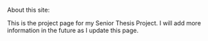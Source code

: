 About this site:This is the project page for my Senior Thesis Project.  I will add more information in the future as I update this page.